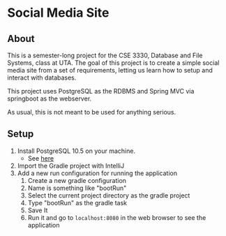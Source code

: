 # Social Media Site

## About 

This is a semester-long project for the CSE 3330, Database and File 
Systems, class at UTA. The goal of this project is to create a simple 
social media site from a set of requirements, letting us learn how to 
setup and interact with databases.

This project uses PostgreSQL as the RDBMS and Spring MVC via 
springboot as the webserver.

As usual, this is not meant to be used for anything serious.

## Setup 

1. Install PostgreSQL 10.5 on your machine.
    * See [here](https://www.postgresql.org/download/)
2. Import the Gradle project with IntelliJ 
3. Add a new run configuration for running the application
    1. Create a new gradle configuration
    2. Name is something like "bootRun"
    3. Select the current project directory as the gradle project
    4. Type "bootRun" as the gradle task
    5. Save It
    6. Run it and go to `localhost:8080` in the web browser to see 
       the application 
